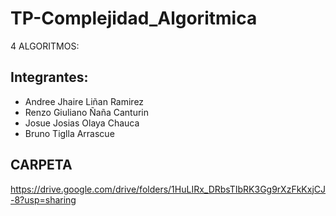 # TP-Complejidad_Algoritmica
4 ALGORITMOS:
## Integrantes:
- Andree Jhaire Liñan Ramirez
- Renzo Giuliano Ñaña Canturin
- Josue Josias Olaya Chauca
- Bruno Tiglla Arrascue

## CARPETA
https://drive.google.com/drive/folders/1HuLIRx_DRbsTIbRK3Gg9rXzFkKxjCJ-8?usp=sharing
